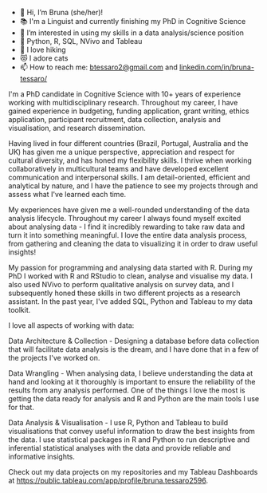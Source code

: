 - :rainbow: Hi, I’m Bruna (she/her)!
- :books: I'm a Linguist and currently finishing my PhD in Cognitive Science
- 👀 I’m interested in using my skills in a data analysis/science position
- 🌱 Python, R, SQL, NVivo and Tableau
- :hiking_boot: I love hiking
- :heart_eyes_cat: I adore cats
- 📫 How to reach me: btessaro2@gmail.com and [linkedin.com/in/bruna-tessaro/](https://www.linkedin.com/in/bruna-tessaro/)


I'm a PhD candidate in Cognitive Science with 10+ years of experience working with multidisciplinary research. Throughout my career, I have gained experience in budgeting, funding application, grant writing, ethics application, participant recruitment, data collection, analysis and visualisation, and research dissemination. 

Having lived in four different countries (Brazil, Portugal, Australia and the UK) has given me a unique perspective, appreciation and respect for cultural diversity, and has honed my flexibility skills. I thrive when working collaboratively in multicultural teams and have developed excellent communication and interpersonal skills. I am detail-oriented, efficient and analytical by nature, and I have the patience to see my projects through and assess what I've learned each time. 

My experiences have given me a well-rounded understanding of the data analysis lifecycle. Throughout my career I always found myself excited about analysing data - I find it incredibly rewarding to take raw data and turn it into something meaningful. I love the entire data analysis process, from gathering and cleaning the data to visualizing it in order to draw useful insights!

My passion for programming and analysing data started with R. During my PhD I worked with R and RStudio to clean, analyse and visualise my data. I also used NVivo to perform qualitative analysis on survey data, and I subsequently honed these skills in two different projects as a research assistant.
In the past year, I've added SQL, Python and Tableau to my data toolkit.

I love all aspects of working with data:

Data Architecture & Collection - Designing a database before data collection that will facilitate data analysis is the dream, and I have done that in a few of the projects I've worked on.

Data Wrangling - When analysing data, I believe understanding the data at hand and looking at it thoroughly is important to ensure the reliability of the results from any analysis performed. One of the things I love the most is getting the data ready for analysis and R and Python are the main tools I use for that. 

Data Analysis & Visualisation - I use R, Python and Tableau to build visualisations that convey useful information to draw the best insights from the data. I use statistical packages in R and Python to run descriptive and inferential statistical analyses with the data and provide reliable and informative insights.  

Check out my data projects on my repositories and my Tableau Dashboards at https://public.tableau.com/app/profile/bruna.tessaro2596.

<!---
btessaro/btessaro is a ✨ special ✨ repository because its `README.md` (this file) appears on your GitHub profile.
You can click the Preview link to take a look at your changes.
--->
